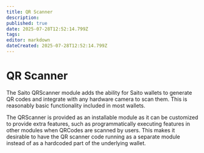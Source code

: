 ```yaml
---
title: QR Scanner
description: 
published: true
date: 2025-07-28T12:52:14.799Z
tags: 
editor: markdown
dateCreated: 2025-07-28T12:52:14.799Z
---
```


# QR Scanner

The Saito QRScanner module adds the ability for Saito wallets to generate QR codes and integrate with any hardware camera to scan them. This is reasonably basic functionality included in most wallets.

The QRScanner is provided as an installable module as it can be customized to provide extra features, such as programmatically executing features in other modules when QRCodes are scanned by users. This makes it desirable to have the QR scanner code running as a separate module instead of as a hardcoded part of the underlying wallet.

